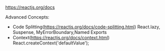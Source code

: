 https://reactjs.org/docs

Advanced Concepts:
* Code Splitting(https://reactjs.org/docs/code-splitting.html)
  React.lazy, Suspense, MyErrorBoundary,Named Exports
* Context(https://reactjs.org/docs/context.html)
  React.createContext('defaultValue');
